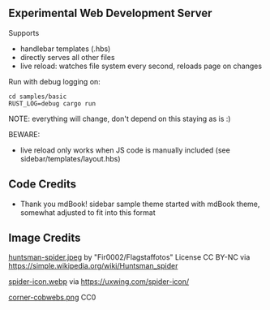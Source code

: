 ## Experimental Web Development Server

Supports
* handlebar templates (.hbs)
* directly serves all other files
* live reload: watches file system every second, reloads page on changes

Run with debug logging on:
```
cd samples/basic
RUST_LOG=debug cargo run
```

NOTE: everything will change, don't depend on this staying as is :)

BEWARE:
* live reload only works when JS code is manually included (see sidebar/templates/layout.hbs)



## Code Credits

* Thank you mdBook! sidebar sample theme started with mdBook theme, somewhat adjusted to fit into this format

## Image Credits
[huntsman-spider.jpeg](https://commons.wikimedia.org/wiki/File:Huntsman_spider_white_bg03.jpg) by "Fir0002/Flagstaffotos" License CC BY-NC via https://simple.wikipedia.org/wiki/Huntsman_spider

[spider-icon.webp](https://uxwing.com/spider-icon/) via https://uxwing.com/spider-icon/

[corner-cobwebs.png](https://pixabay.com/vectors/spider-web-corner-wall-design-311050/) CC0
